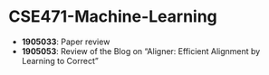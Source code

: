 # CSE471-Machine-Learning

- **1905033**: Paper review  
- **1905053**: Review of the Blog on “Aligner: Efficient Alignment by Learning to Correct”

